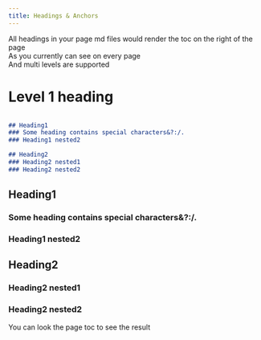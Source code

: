 ```yaml
---
title: Headings & Anchors
---
```


All headings in your page md files would render the toc on the right of the page  
As you currently can see on every page  
And multi levels are supported

# Level 1 heading

```md

## Heading1
### Some heading contains special characters&?:/.
### Heading1 nested2

## Heading2
### Heading2 nested1
### Heading2 nested2
```

## Heading1
### Some heading contains special characters&?:/.
### Heading1 nested2

## Heading2
### Heading2 nested1
### Heading2 nested2

You can look the page toc to see the result